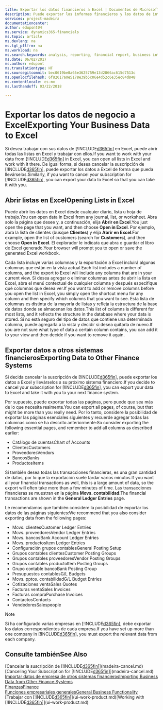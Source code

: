 ```yaml
---
title: Exportar los datos financieros a Excel | Documentos de Microsoft
description: Puede exportar los informes financieros y los datos de inteligencia empresarial desde Finance and Operations, Business edition a Excel, o abrir los datos de Financials en Excel.
services: project-madeira
documentationcenter: 
author: edupont04
ms.service: dynamics365-financials
ms.topic: article
ms.devlang: na
ms.tgt_pltfrm: na
ms.workload: na
ms.search.keywords: analysis, reporting, financial report, business intelligence, BI, Excel
ms.date: 06/02/2017
ms.author: edupont
ms.translationtype: HT
ms.sourcegitcommit: bec0619be0a65e3625759e13d2866ac615d7513c
ms.openlocfilehash: 6f82017a0e5178e39b5c06e4d52c6e35ec84d848
ms.contentlocale: es-mx
ms.lasthandoff: 03/22/2018

---
```

# <a name="exporting-your-business-data-to-excel"></a><span data-ttu-id="6a696-103">Exportar los datos de negocio a Excel</span><span class="sxs-lookup"><span data-stu-id="6a696-103">Exporting Your Business Data to Excel</span></span>
<span data-ttu-id="6a696-104">Si desea trabajar con sus datos de [!INCLUDE[d365fin](includes/d365fin_md.md)] en Excel, puede abrir todas las listas en Excel y trabajar con ellos.</span><span class="sxs-lookup"><span data-stu-id="6a696-104">If you want to work with your data from [!INCLUDE[d365fin](includes/d365fin_md.md)] in Excel, you can open all lists in Excel and work with it there.</span></span> <span data-ttu-id="6a696-105">De igual forma, si desea cancelar la suscripción de [!INCLUDE[d365fin](includes/d365fin_md.md)], puede exportar los datos a Excel de forma que pueda llevárselos.</span><span class="sxs-lookup"><span data-stu-id="6a696-105">Similarly, if you want to cancel your subscription for [!INCLUDE[d365fin](includes/d365fin_md.md)], you can export your data to Excel so that you can take it with you.</span></span>

## <a name="opening-lists-in-excel"></a><span data-ttu-id="6a696-106">Abrir listas en Excel</span><span class="sxs-lookup"><span data-stu-id="6a696-106">Opening Lists in Excel</span></span>
<span data-ttu-id="6a696-107">Puede abrir los datos en Excel desde cualquier diario, lista u hoja de trabajo.</span><span class="sxs-lookup"><span data-stu-id="6a696-107">You can open data in Excel from any journal, list, or worksheet.</span></span> <span data-ttu-id="6a696-108">Abra solo la página que desee y, a continuación, elija **Abrir en Excel**.</span><span class="sxs-lookup"><span data-stu-id="6a696-108">You just open the page that you want, and then choose **Open in Excel**.</span></span> <span data-ttu-id="6a696-109">Por ejemplo, abra la lista de clientes (busque **Clientes**) y elija **Abrir en Excel**.</span><span class="sxs-lookup"><span data-stu-id="6a696-109">For example, open the list of customers (search for **Customers**), and then choose **Open in Excel**.</span></span> <span data-ttu-id="6a696-110">El explorador le indicaŕa que abra o guardar el libro de Excel generado.</span><span class="sxs-lookup"><span data-stu-id="6a696-110">Your browser will prompt you to open or save the generated Excel workbook.</span></span>  

<span data-ttu-id="6a696-111">Cada lista incluye varias columnas y la exportación a Excel incluirá algunas columnas que están en la vista actual.</span><span class="sxs-lookup"><span data-stu-id="6a696-111">Each list includes a number of columns, and the export to Excel will include any columns that are in your current view.</span></span> <span data-ttu-id="6a696-112">Si desea agregar o eliminar columnas antes de abrir la lista en Excel, abra el menú contextual de cualquier columna y después especifique qué columnas que desea ver.</span><span class="sxs-lookup"><span data-stu-id="6a696-112">If you want to add or remove columns before you open the list in Excel, you simply open the shortcut menu for any column and then specify which columns that you want to see.</span></span> <span data-ttu-id="6a696-113">Esta lista de columnas es distinta de la mayoría de listas y refleja la estructura de la base de datos donde se almacenan los datos.</span><span class="sxs-lookup"><span data-stu-id="6a696-113">This list of columns is different for most lists, and it reflects the structure in the database where your data is stored.</span></span> <span data-ttu-id="6a696-114">Si no está seguro del tipo de datos que contiene una determinada columna, puede agregarla a la vista y decidir si desea quitarla de nuevo.</span><span class="sxs-lookup"><span data-stu-id="6a696-114">If you are not sure what type of data a certain column contains, you can add it to your view and then decide if you want to remove it again.</span></span>  

## <a name="exporting-data-to-other-finance-systems"></a><span data-ttu-id="6a696-115">Exportar datos a otros sistemas financieros</span><span class="sxs-lookup"><span data-stu-id="6a696-115">Exporting Data to Other Finance Systems</span></span>
<span data-ttu-id="6a696-116">Si decida cancelar la suscripción de [!INCLUDE[d365fin](includes/d365fin_md.md)], puede exportar los datos a Excel y llevárselos a su próximo sistema financiero.</span><span class="sxs-lookup"><span data-stu-id="6a696-116">If you decide to cancel your subscription for [!INCLUDE[d365fin](includes/d365fin_md.md)], you can export your data to Excel and take it with you to your next finance system.</span></span>  

<span data-ttu-id="6a696-117">Por supuesto, puede exportar todas las páginas, pero puede que sea más de lo que necesita realmente.</span><span class="sxs-lookup"><span data-stu-id="6a696-117">You can export all pages, of course, but that might be more than you really need.</span></span> <span data-ttu-id="6a696-118">Por lo tanto, considere la posibilidad de exportar las páginas esenciales siguientes y recuerde agregar todas las columnas como se ha descrito anteriormente:</span><span class="sxs-lookup"><span data-stu-id="6a696-118">So consider exporting the following essential pages, and remember to add all columns as described earlier:</span></span>  

* <span data-ttu-id="6a696-119">Catálogo de cuentas</span><span class="sxs-lookup"><span data-stu-id="6a696-119">Chart of Accounts</span></span>  
* <span data-ttu-id="6a696-120">Clientes</span><span class="sxs-lookup"><span data-stu-id="6a696-120">Customers</span></span>  
* <span data-ttu-id="6a696-121">Proveedores</span><span class="sxs-lookup"><span data-stu-id="6a696-121">Vendors</span></span>  
* <span data-ttu-id="6a696-122">Bancos</span><span class="sxs-lookup"><span data-stu-id="6a696-122">Banks</span></span>  
* <span data-ttu-id="6a696-123">Productos</span><span class="sxs-lookup"><span data-stu-id="6a696-123">Items</span></span>  

<span data-ttu-id="6a696-124">Si también desea todas las transacciones financieras, es una gran cantidad de datos, por lo que la exportación suele tardar varios minutos.</span><span class="sxs-lookup"><span data-stu-id="6a696-124">If you want all your financial transactions as well, this is a large amount of data, so the export will often take more than a few minutes of time.</span></span> <span data-ttu-id="6a696-125">Las transacciones financieras se muestran en la página **Movs. contabilidad**.</span><span class="sxs-lookup"><span data-stu-id="6a696-125">The financial transactions are shown in the **General Ledger Entries** page.</span></span>  

<span data-ttu-id="6a696-126">Le recomendamos que también considere la posibilidad de exportar los datos de las páginas siguientes:</span><span class="sxs-lookup"><span data-stu-id="6a696-126">We recommend that you also consider exporting data from the following pages:</span></span>  

* <span data-ttu-id="6a696-127">Movs. clientes</span><span class="sxs-lookup"><span data-stu-id="6a696-127">Customer Ledger Entries</span></span>  
* <span data-ttu-id="6a696-128">Movs. proveedores</span><span class="sxs-lookup"><span data-stu-id="6a696-128">Vendor Ledger Entries</span></span>  
* <span data-ttu-id="6a696-129">Movs. bancos</span><span class="sxs-lookup"><span data-stu-id="6a696-129">Bank Account Ledger Entries</span></span>  
* <span data-ttu-id="6a696-130">Movs. productos</span><span class="sxs-lookup"><span data-stu-id="6a696-130">Item Ledger Entries</span></span>  
* <span data-ttu-id="6a696-131">Configuración grupos contables</span><span class="sxs-lookup"><span data-stu-id="6a696-131">General Posting Setup</span></span>  
* <span data-ttu-id="6a696-132">Grupos contables clientes</span><span class="sxs-lookup"><span data-stu-id="6a696-132">Customer Posting Groups</span></span>  
* <span data-ttu-id="6a696-133">Grupos contables proveedores</span><span class="sxs-lookup"><span data-stu-id="6a696-133">Vendor Posting Groups</span></span>  
* <span data-ttu-id="6a696-134">Grupos contables producto</span><span class="sxs-lookup"><span data-stu-id="6a696-134">Item Posting Groups</span></span>  
* <span data-ttu-id="6a696-135">Grupo contable banco</span><span class="sxs-lookup"><span data-stu-id="6a696-135">Bank Posting Group</span></span>  
* <span data-ttu-id="6a696-136">Presupuestos contables</span><span class="sxs-lookup"><span data-stu-id="6a696-136">G/L Budgets</span></span>  
* <span data-ttu-id="6a696-137">Movs. pptos. contabilidad</span><span class="sxs-lookup"><span data-stu-id="6a696-137">G/L Budget Entries</span></span>  
* <span data-ttu-id="6a696-138">Cotizaciones venta</span><span class="sxs-lookup"><span data-stu-id="6a696-138">Sales Quotes</span></span>  
* <span data-ttu-id="6a696-139">Facturas venta</span><span class="sxs-lookup"><span data-stu-id="6a696-139">Sales Invoices</span></span>  
* <span data-ttu-id="6a696-140">Facturas compra</span><span class="sxs-lookup"><span data-stu-id="6a696-140">Purchase Invoices</span></span>  
* <span data-ttu-id="6a696-141">Contactos</span><span class="sxs-lookup"><span data-stu-id="6a696-141">Contacts</span></span>  
* <span data-ttu-id="6a696-142">Vendedores</span><span class="sxs-lookup"><span data-stu-id="6a696-142">Salespeople</span></span>  

> [!NOTE]  
>   <span data-ttu-id="6a696-143">Si ha configurado varias empresas en [!INCLUDE[d365fin](includes/d365fin_md.md)], debe exportar los datos correspondientes de cada empresa.</span><span class="sxs-lookup"><span data-stu-id="6a696-143">If you have set up more than one company in [!INCLUDE[d365fin](includes/d365fin_md.md)], you must export the relevant data from each company.</span></span>

## <a name="see-also"></a><span data-ttu-id="6a696-144">Consulte también</span><span class="sxs-lookup"><span data-stu-id="6a696-144">See Also</span></span>
<span data-ttu-id="6a696-145">[Cancelar la suscripción de [!INCLUDE[d365fin](includes/d365fin_md.md)]](madeira-cancel.md)</span><span class="sxs-lookup"><span data-stu-id="6a696-145">[Canceling Your Subscription for [!INCLUDE[d365fin](includes/d365fin_md.md)]](madeira-cancel.md)</span></span>  
[<span data-ttu-id="6a696-146">Importar datos de empresa de otros sistemas financieros</span><span class="sxs-lookup"><span data-stu-id="6a696-146">Importing Business Data from Other Finance Systems</span></span>](upload-data.md)  
[<span data-ttu-id="6a696-147">Finanzas</span><span class="sxs-lookup"><span data-stu-id="6a696-147">Finance</span></span>](finance.md)  
[<span data-ttu-id="6a696-148">Funciones empresariales generales</span><span class="sxs-lookup"><span data-stu-id="6a696-148">General Business Functionality</span></span>](ui-across-business-areas.md)  
<span data-ttu-id="6a696-149">[Trabajar con [!INCLUDE[d365fin](includes/d365fin_md.md)]](ui-work-product.md)</span><span class="sxs-lookup"><span data-stu-id="6a696-149">[Working with [!INCLUDE[d365fin](includes/d365fin_md.md)]](ui-work-product.md)</span></span>  


